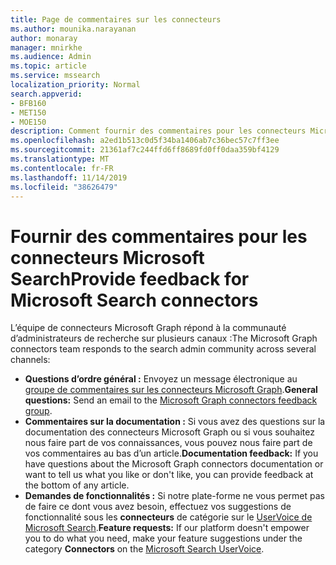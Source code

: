 ```yaml
---
title: Page de commentaires sur les connecteurs
ms.author: mounika.narayanan
author: monaray
manager: mnirkhe
ms.audience: Admin
ms.topic: article
ms.service: mssearch
localization_priority: Normal
search.appverid:
- BFB160
- MET150
- MOE150
description: Comment fournir des commentaires pour les connecteurs Microsoft Search
ms.openlocfilehash: a2ed1b513c0d5f34ba1406ab7c36bec57c7ff3ee
ms.sourcegitcommit: 21361af7c244ffd6ff8689fd0ff0daa359bf4129
ms.translationtype: MT
ms.contentlocale: fr-FR
ms.lasthandoff: 11/14/2019
ms.locfileid: "38626479"
---
```

# <a name="provide-feedback-for-microsoft-search-connectors"></a><span data-ttu-id="d0e21-103">Fournir des commentaires pour les connecteurs Microsoft Search</span><span class="sxs-lookup"><span data-stu-id="d0e21-103">Provide feedback for Microsoft Search connectors</span></span>

<span data-ttu-id="d0e21-104">L’équipe de connecteurs Microsoft Graph répond à la communauté d’administrateurs de recherche sur plusieurs canaux :</span><span class="sxs-lookup"><span data-stu-id="d0e21-104">The Microsoft Graph connectors team responds to the search admin community across several channels:</span></span>

* <span data-ttu-id="d0e21-105">**Questions d’ordre général :** Envoyez un message électronique au [groupe de commentaires sur les connecteurs Microsoft Graph](mailto:MicrosoftGraphConnectorsFeedback@service.microsoft.com).</span><span class="sxs-lookup"><span data-stu-id="d0e21-105">**General questions:** Send an email to the [Microsoft Graph connectors feedback group](mailto:MicrosoftGraphConnectorsFeedback@service.microsoft.com).</span></span>
* <span data-ttu-id="d0e21-106">**Commentaires sur la documentation :** Si vous avez des questions sur la documentation des connecteurs Microsoft Graph ou si vous souhaitez nous faire part de vos connaissances, vous pouvez nous faire part de vos commentaires au bas d’un article.</span><span class="sxs-lookup"><span data-stu-id="d0e21-106">**Documentation feedback:** If you have questions about the Microsoft Graph connectors documentation or want to tell us what you like or don't like, you can provide feedback at the bottom of any article.</span></span> 
* <span data-ttu-id="d0e21-107">**Demandes de fonctionnalités :** Si notre plate-forme ne vous permet pas de faire ce dont vous avez besoin, effectuez vos suggestions de fonctionnalité sous les **connecteurs** de catégorie sur le <a href="https://office365.uservoice.com/forums/925270-microsoft-search" target="_blank" data-linktype="external">UserVoice de Microsoft Search</a>.</span><span class="sxs-lookup"><span data-stu-id="d0e21-107">**Feature requests:** If our platform doesn't empower you to do what you need, make your feature suggestions under the category **Connectors** on the <a href="https://office365.uservoice.com/forums/925270-microsoft-search" target="_blank" data-linktype="external">Microsoft Search UserVoice</a>.</span></span>


